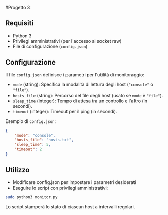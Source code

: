 #Progetto 3


## Requisiti

- Python 3
- Privilegi amministrativi (per l'accesso ai socket raw)
- File di configurazione (`config.json`)

## Configurazione

Il file `config.json` definisce i parametri per l'utilità di monitoraggio:

- `mode` (string): Specifica la modalità di lettura degli host (`"console"` o `"file"`).
- `hosts_file` (string): Percorso del file degli host (usato se `mode` è `"file"`).
- `sleep_time` (integer): Tempo di attesa tra un controllo e l'altro (in secondi).
- `timeout` (integer): Timeout per il ping (in secondi).

Esempio di `config.json`:

```json
{
    "mode": "console",
    "hosts_file": "hosts.txt",
    "sleep_time": 5,
    "timeout": 2
}
```
## Utilizzo

- Modificare config.json per impostare i parametri desiderati
- Eseguire lo script con privilegi amministrativi:
```bash
sudo python3 monitor.py
```

Lo script stamperà lo stato di ciascun host a intervalli regolari.
